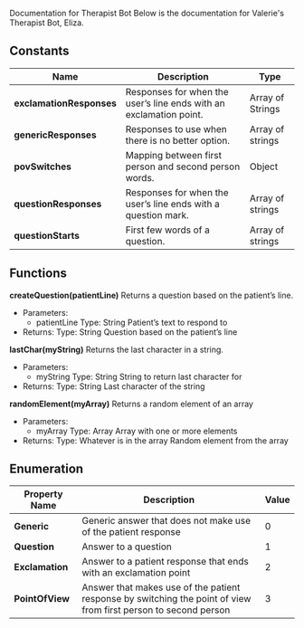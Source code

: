 Documentation for Therapist Bot
Below is the documentation for Valerie's Therapist Bot, Eliza. 

## Constants

| Name     | Description     | Type     |
| -------- | --------------- | -------- |
| **exclamationResponses**    | Responses for when the user’s line ends with an exclamation point.  | Array of Strings  |
| **genericResponses**  | Responses to use when there is no better option.  | Array of strings  |
| **povSwitches**   | Mapping between first person and second person words. | Object    |
| **questionResponses** | Responses for when the user’s line ends with a question mark. | Array of strings |
| **questionStarts**    | First few words of a question.    | Array of strings  |

## Functions

**createQuestion(patientLine)**
Returns a question based on the patient’s line.
- Parameters:
    - patientLine
    Type: String
    Patient’s text to respond to
- Returns:
    Type: String
    Question based on the patient’s line

**lastChar(myString)**
Returns the last character in a string.
- Parameters:
    - myString
    Type: String
    String to return last character for
- Returns:
    Type: String
    Last character of the string

**randomElement(myArray)**
Returns a random element of an array
- Parameters:
    - myArray
    Type: Array
    Array with one or more elements
- Returns:
    Type: Whatever is in the array
    Random element from the array


## Enumeration
| Property Name     | Description     | Value     |
| -------- | --------------- | -------- |
| **Generic**   | Generic answer that does not make use of the patient response | 0 |
| **Question**  | Answer to a question  | 1 |
| **Exclamation**   | Answer to a patient response that ends with an exclamation point  | 2 |
| **PointOfView**   | Answer that makes use of the patient response by switching the point of view from first person to second person   | 3 |